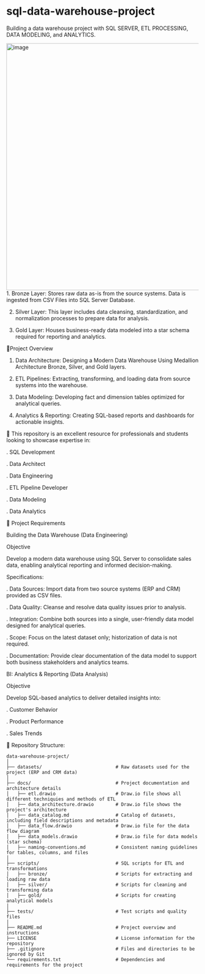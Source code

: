 # sql-data-warehouse-project
Building a data warehouse project with SQL SERVER, ETL PROCESSING, DATA MODELING, and ANALYTICS. 


<img width="1004" height="646" alt="image" src="https://github.com/user-attachments/assets/22ff4d48-89de-4f6a-ac88-00b637d9062b" />
  1. Bronze Layer: Stores raw data as-is from the source systems. Data is ingested from CSV Files into SQL Server Database.
     
  2. Silver Layer: This layer includes data cleansing, standardization, and normalization processes to prepare data for analysis.
  
  3. Gold Layer: Houses business-ready data modeled into a star schema required for reporting and analytics.

👀Project Overview

  1. Data Architecture: Designing a Modern Data Warehouse Using Medallion Architecture Bronze, Silver, and Gold layers.

  2. ETL Pipelines: Extracting, transforming, and loading data from source systems into the warehouse.
  
  3. Data Modeling: Developing fact and dimension tables optimized for analytical queries.
  
  4. Analytics & Reporting: Creating SQL-based reports and dashboards for actionable insights.

🎯 This repository is an excellent resource for professionals and students looking to showcase expertise in:
  
  . SQL Development
  
  . Data Architect
  
  . Data Engineering
  
  . ETL Pipeline Developer
  
  . Data Modeling
  
  . Data Analytics

🚀 Project Requirements
  
  Building the Data Warehouse (Data Engineering)
  
  Objective
  
  Develop a modern data warehouse using SQL Server to consolidate sales data, enabling analytical reporting and informed decision-making.

Specifications:
  
  . Data Sources: Import data from two source systems (ERP and CRM) provided as CSV files.
  
  . Data Quality: Cleanse and resolve data quality issues prior to analysis.
  
  . Integration: Combine both sources into a single, user-friendly data model designed for analytical queries.
  
  . Scope: Focus on the latest dataset only; historization of data is not required.
  
  . Documentation: Provide clear documentation of the data model to support both business stakeholders and analytics teams.

  BI: Analytics & Reporting (Data Analysis)
  
  Objective
  
  Develop SQL-based analytics to deliver detailed insights into:
  
   . Customer Behavior
    
   . Product Performance
    
   . Sales Trends

  📂 Repository Structure: 
  
    data-warehouse-project/
    │
    ├── datasets/                           # Raw datasets used for the project (ERP and CRM data)
    │
    ├── docs/                               # Project documentation and architecture details
    │   ├── etl.drawio                      # Draw.io file shows all different techniquies and methods of ETL
    │   ├── data_architecture.drawio        # Draw.io file shows the project's architecture
    │   ├── data_catalog.md                 # Catalog of datasets, including field descriptions and metadata
    │   ├── data_flow.drawio                # Draw.io file for the data flow diagram
    │   ├── data_models.drawio              # Draw.io file for data models (star schema)
    │   ├── naming-conventions.md           # Consistent naming guidelines for tables, columns, and files
    │
    ├── scripts/                            # SQL scripts for ETL and transformations
    │   ├── bronze/                         # Scripts for extracting and loading raw data
    │   ├── silver/                         # Scripts for cleaning and transforming data
    │   ├── gold/                           # Scripts for creating analytical models
    │
    ├── tests/                              # Test scripts and quality files
    │
    ├── README.md                           # Project overview and instructions
    ├── LICENSE                             # License information for the repository
    ├── .gitignore                          # Files and directories to be ignored by Git
    └── requirements.txt                    # Dependencies and requirements for the project

